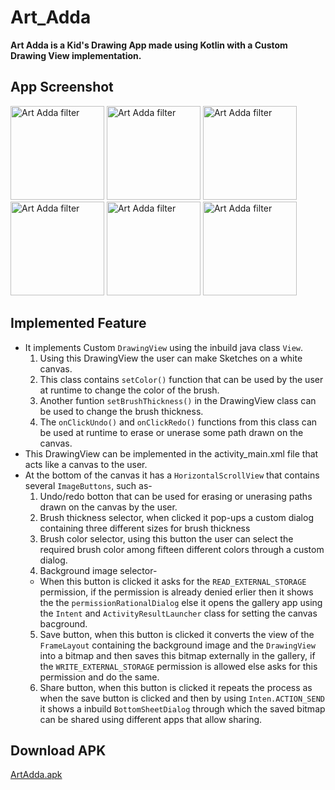 # Art_Adda
**Art Adda is a Kid's Drawing App made using Kotlin with a Custom Drawing View implementation.**

## App Screenshot
<p float="left">
  <img src="https://i.postimg.cc/NjWdprLD/1.jpg" width="150" alt="Art Adda filter">
  <img src="https://i.postimg.cc/rwW1yZFG/2.jpg" width="150" alt="Art Adda filter">
  <img src="https://i.postimg.cc/dQxr2chm/3.jpg" width="150" alt="Art Adda filter">
  <img src="https://i.postimg.cc/NM02XdYz/4.jpg" width="150" alt="Art Adda filter">
  <img src="https://i.postimg.cc/QdkFn2dz/5.jpg" width="150" alt="Art Adda filter">
  <img src="https://i.postimg.cc/J7GpJLrM/6.jpg" width="150" alt="Art Adda filter">
</p>

## Implemented Feature
  - It implements Custom `DrawingView` using the inbuild java class `View`.
    1. Using this DrawingView the user can make Sketches on a white canvas.
    2. This class contains `setColor()` function that can be used by the user at runtime to change the color of the brush.
    3. Another funtion `setBrushThickness()` in the DrawingView class can be used to change the brush thickness.
    4. The `onClickUndo()` and `onClickRedo()` functions from this class can be used at runtime to erase or unerase some path drawn on the canvas.
  - This DrawingView can be implemented in the activity_main.xml file that acts like a canvas to the user.
  - At the bottom of the canvas it has a `HorizontalScrollView` that contains several `ImageButtons`, such as-
    1. Undo/redo botton that can be used for erasing or unerasing paths drawn on the canvas by the user.
    2. Brush thickness selector, when clicked it pop-ups a custom dialog containing three different sizes for brush thickness
    3. Brush color selector, using this button the user can select the required brush color among fifteen different colors through a custom dialog.
    4. Background image selector-
      - When this button is clicked it asks for the `READ_EXTERNAL_STORAGE` permission, if the permission is already denied erlier then it shows the the `permissionRationalDialog` else it opens the gallery app using the `Intent` and `ActivityResultLauncher` class for setting the canvas bacground.
    5. Save button, when this button is clicked it converts the view of the `FrameLayout` containing the background image and the `DrawingView` into a bitmap and then saves this bitmap externally in the gallery, if the `WRITE_EXTERNAL_STORAGE` permission is allowed else asks for this permission and do the same.
    6. Share button, when this button is clicked it repeats the process as when the save button is clicked and then by using `Inten.ACTION_SEND` it shows a inbuild `BottomSheetDialog` through which the saved bitmap can be shared using different apps that allow sharing.
    
## Download APK
  [ArtAdda.apk](https://drive.google.com/file/d/1pVKrgN1KeehTlQ1FEsCJcr78uMw9e0m3/view?usp=sharing)
